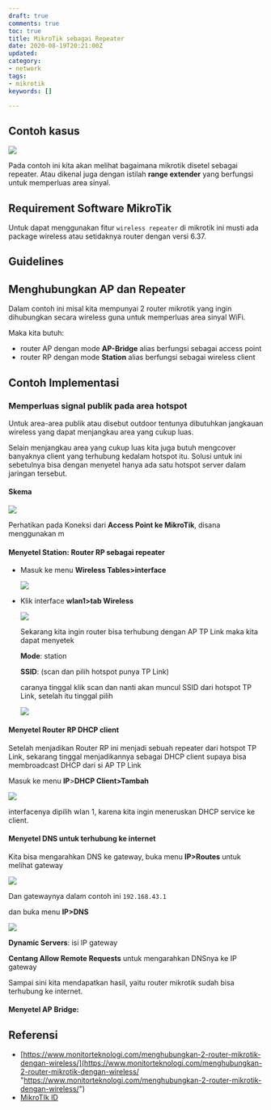 ```yaml
---
draft: true
comments: true
toc: true
title: MikroTik sebagai Repeater
date: 2020-08-19T20:21:00Z
updated: 
category:
- network
tags:
- mikrotik
keywords: []

---
```

## Contoh kasus

![](/images/screenshot-from-2020-08-20-15-09-51.png)

Pada contoh ini kita akan melihat bagaimana mikrotik disetel sebagai repeater. Atau dikenal juga dengan istilah **range extender** yang berfungsi untuk memperluas area sinyal.

## Requirement Software MikroTik

Untuk dapat menggunakan fitur `wireless repeater` di mikrotik ini musti ada package wireless atau setidaknya router dengan versi 6.37.

## Guidelines

## Menghubungkan AP dan Repeater

Dalam contoh ini misal kita mempunyai 2 router mikrotik yang ingin dihubungkan secara wireless guna untuk memperluas area sinyal WiFi.

Maka kita butuh:

* router AP dengan mode **AP-Bridge** alias berfungsi sebagai access point
* router RP dengan mode **Station** alias berfungsi sebagai wireless client

## Contoh Implementasi

### Memperluas signal publik pada area hotspot

Untuk area-area publik atau disebut outdoor tentunya dibutuhkan jangkauan wireless yang dapat menjangkau area yang cukup luas.

Selain menjangkau area yang cukup luas kita juga butuh mengcover banyaknya client yang terhubung kedalam hotspot itu. Solusi untuk ini sebetulnya bisa dengan menyetel hanya ada satu hotspot server dalam jaringan tersebut.

#### Skema

![](/images/untitled-document.jpg)

Perhatikan pada Koneksi dari **Access Point ke MikroTik**, disana menggunakan m

#### Menyetel Station: Router RP sebagai repeater

* Masuk ke menu **Wireless Tables>interface**

  ![](/images/screenshot-from-2020-08-20-17-03-13.png)
* Klik interface **wlan1>tab Wireless**

  ![](/images/screenshot-from-2020-08-20-17-23-16.png)

  Sekarang kita ingin router bisa terhubung dengan AP TP Link maka kita dapat menyetek

  **Mode**: station

  **SSID**: (scan dan pilih hotspot punya TP Link)

  caranya tinggal klik scan dan nanti akan muncul SSID dari hotspot TP Link, setelah itu tinggal pilih

  ![](/images/screenshot-from-2020-08-20-17-06-20.png)

#### Menyetel Router RP DHCP client

Setelah menjadikan Router RP ini menjadi sebuah repeater dari hotspot TP Link, sekarang tinggal menjadikannya sebagai DHCP client supaya bisa membroadcast DHCP dari si AP TP Link

Masuk ke menu **IP**>**DHCP Client>Tambah**

![](/images/screenshot-from-2020-08-20-17-32-13.png)

interfacenya dipilih wlan 1, karena kita ingin meneruskan DHCP service ke client.

#### Menyetel DNS untuk terhubung ke internet

Kita bisa mengarahkan DNS ke gateway, buka menu **IP>Routes** untuk melihat gateway

![](/images/screenshot-from-2020-08-20-17-40-33.png)

Dan gatewaynya dalam contoh ini `192.168.43.1`

dan buka menu **IP>DNS**

![](/images/screenshot-from-2020-08-20-17-38-16.png)

**Dynamic Servers**: isi IP gateway

**Centang Allow Remote Requests** untuk mengarahkan DNSnya ke IP gateway

Sampai sini kita mendapatkan hasil, yaitu router mikrotik sudah bisa terhubung ke internet.

#### Menyetel AP Bridge:

## Referensi

* [https://www.monitorteknologi.com/menghubungkan-2-router-mikrotik-dengan-wireless/](https://www.monitorteknologi.com/menghubungkan-2-router-mikrotik-dengan-wireless/ "https://www.monitorteknologi.com/menghubungkan-2-router-mikrotik-dengan-wireless/")
* [MikroTIk ID](http://www.mikrotik.co.id/artikel_lihat.php?id=47#:\~:text=Mode%20WDS-Slave,menggunakan%201%20card%20wireless%20card. "MikroTik ID")